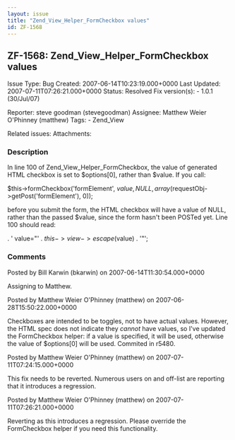 ```yaml
---
layout: issue
title: "Zend_View_Helper_FormCheckbox values"
id: ZF-1568
---
```


ZF-1568: Zend\_View\_Helper\_FormCheckbox values
------------------------------------------------

 Issue Type: Bug Created: 2007-06-14T10:23:19.000+0000 Last Updated: 2007-07-11T07:26:21.000+0000 Status: Resolved Fix version(s): - 1.0.1 (30/Jul/07)
 
 Reporter:  steve goodman (stevegoodman)  Assignee:  Matthew Weier O'Phinney (matthew)  Tags: - Zend\_View
 
 Related issues: 
 Attachments: 
### Description

In line 100 of Zend\_View\_Helper\_FormCheckbox, the value of generated HTML checkbox is set to $options[0], rather than $value. If you call:

$this->formCheckbox('formElement', $value, NULL, array($requestObj->getPost('formElement'), 0));

before you submit the form, the HTML checkbox will have a value of NULL, rather than the passed $value, since the form hasn't been POSTed yet. Line 100 should read:

. ' value="' . $this->view->escape($value) . '"';

 

 

### Comments

Posted by Bill Karwin (bkarwin) on 2007-06-14T11:30:54.000+0000

Assigning to Matthew.

 

 

Posted by Matthew Weier O'Phinney (matthew) on 2007-06-28T15:50:22.000+0000

Checkboxes are intended to be toggles, not to have actual values. However, the HTML spec does not indicate they _cannot_ have values, so I've updated the FormCheckbox helper: if a value is specified, it will be used, otherwise the value of $options[0] will be used. Commited in r5480.

 

 

Posted by Matthew Weier O'Phinney (matthew) on 2007-07-11T07:24:15.000+0000

This fix needs to be reverted. Numerous users on and off-list are reporting that it introduces a regression.

 

 

Posted by Matthew Weier O'Phinney (matthew) on 2007-07-11T07:26:21.000+0000

Reverting as this introduces a regression. Please override the FormCheckbox helper if you need this functionality.

 

 